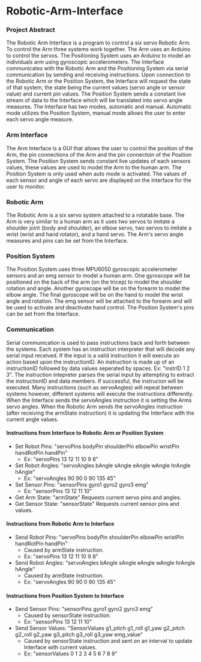 # Robotic-Arm-Interface

<h3> Project Abstract </h3>
The Robotic Arm Interface is a program to control a six servo Robotic Arm. To control the Arm three systems work together. The Arm uses an Arduino to control the servos. The Positioning System uses an Arduino to model an individuals arm using gyroscopic accelerometers. The Interface communicates with the Robotic Arm and the Positioning System via serial communication by sending and receiving instructions. Upon connection to the Robotic Arm or the Position System, the Interface will request the state of that system, the state being the current values (servo angle or sensor value) and current pin values. The Position System sends a constant live stream of data to the Interface which will be translated into servo angle measures. The Interface has two modes, automatic and manual. Automatic mode utilizes the Position System, manual mode allows the user to enter each servo angle measure.  

<h3> Arm Interface </h3>
The Arm Interface is a GUI that allows the user to control the position of the Arm, the pin connections of the Arm and the pin connectoin of the Position System. The Position System sends constant live updates of each sensors values, these values are used to model the Arm to the human arm. The Position System is only used when auto mode is activated. The values of each sensor and angle of each servo are displayed on the Interface for the user to monitor. 

<h3> Robotic Arm </h3>
The Robotic Arm is a six servo system attached to a rotatable base. The Arm is very similar to a human arm as it uses two servos to imitate a shoulder joint (body and shoulder), an elbow servo, two servos to imitate a wrist (wrist and hand rotator), and a hand servo. The Arm's servo angle measures and pins can be set from the Interface. 

<h3> Position System </h3>
The Position System uses three MPU6050 gyroscopic accelerometer sensors and an emg sensor to model a human arm. One gyroscope will be positioned on the back of the arm (on the tricep) to model the shoulder rotation and angle. Another gyroscope will be on the forearm to model the elbow angle. The final gyroscope will be on the hand to model the wrist angle and rotation. The emg sensor will be attached to the forearm and will be used to activate and deactivate hand control. The Position System's pins can be set from the Interface. 

<h3> Communication </h3>
Serial communication is used to pass instructions back and forth between the systems. Each system has an instruction interpreter that will decode any serial input received. If the input is a valid instruction it will execute an action based upon the instructionID. An instruction is made up of an instructionID followed by data values seperated by spaces. Ex: "instrID 1 2 3". The instruction intepreter parses the serial input by attempting to extract the instructionID and data members. If successful, the instrucion will be executed. Many instructions (such as servoAngles) will repeat between systems however, different systems will execute the instructions differently. When the Interface sends the servoAngles instruction it is setting the Arms servo angles. When the Robotic Arm sends the servoAngles instruction (after receiving the armState instruction) it is updating the Interface with the current angle values.  

<h4> Instructions from Interface to Robotic Arm or Position System </h4>

- Set Robot Pins: "servoPins bodyPin shoulderPin elbowPin wristPin handRotPin handPin"             
   - Ex: "servoPins 13 12 11 10 9 8"  
- Set Robot Angles: "servoAngles bAngle sAngle eAngle wAngle hrAngle hAngle"
   - Ex: "servoAngles 90 90 0 90 135 45"
- Set Sensor Pins: "sensorPins gyro1 gyro2 gyro3 emg"               
   - Ex: "sensorPins 13 12 11 10"
- Get Arm State:     "armState"                           Requests current servo pins and angles.
- Get Sensor State:  "sensorState"                        Requests current sensor pins and values.

<h4> Instructions from Robotic Arm to Interface </h4>

- Send Robot Pins: "servoPins bodyPin shoulderPin elbowPin wristPin handRotPin handPin"              
   - Caused by armState instruction. 
   - Ex: "servoPins 13 12 11 10 9 8"
- Send Robot Angles: "servoAngles bAngle sAngle eAngle wAngle hrAngle hAngle"       
   - Caused by armState instruction. 
   - Ex: "servoAngles 90 90 0 90 135 45"

<h4> Instructions from Position System to Interface </h4>

- Send Sensor Pins: "sensorPins gyro1 gyro2 gyro3 emg"
   - Caused by sensorState instruction. 
   - Ex: "sensorPins 13 12 11 10"
- Send Sensor Values: "SensorValues g1_pitch g1_roll g1_yaw g2_pitch g2_roll g2_yaw g3_pitch g3_roll g3_yaw emg_value"   
   - Caused by sensorState instruction and sent on an interval to update Interface with current values. 
   - Ex: "sensorValues 0 1 2 3 4 5 6 7 8 9"  
  
